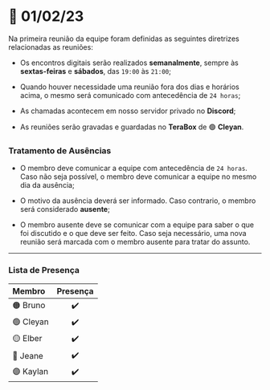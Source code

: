 
# :date: 01/02/23

Na primeira reunião da equipe foram definidas as seguintes diretrizes relacionadas as reuniões:

- Os encontros digitais serão realizados **semanalmente**, sempre às **sextas-feiras** e **sábados**, das `19:00` às `21:00`;

- Quando houver necessidade uma reunião fora dos dias e horários acima, o mesmo será comunicado com antecedência de `24 horas`;

- As chamadas acontecem em nosso servidor privado no **Discord**;

- As reuniões serão gravadas e guardadas no **TeraBox** de :green_circle: **Cleyan**.

### Tratamento de Ausências

- O membro deve comunicar a equipe com antecedência de `24 horas`. Caso não seja possível, o membro deve comunicar a equipe no mesmo dia da ausência;

- O motivo da ausência deverá ser informado. Caso contrario, o membro será considerado **ausente**;

- O membro ausente deve se comunicar com a equipe para saber o que foi discutido e o que deve ser feito. Caso seja necessário, uma nova reunião será marcada com o membro ausente para tratar do assunto.

---

### Lista de Presença

| Membro                       | Presença               |
| :--------------------------- | :--------------------: |
| :orange_circle: Bruno     | :heavy_check_mark: |
| :green_circle: Cleyan     | :heavy_check_mark: |
| :yellow_circle: Elber     | :heavy_check_mark: |
| :large_blue_circle: Jeane | :heavy_check_mark: |
| :purple_circle: Kaylan    | :heavy_check_mark: |